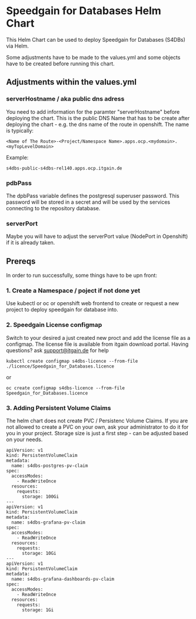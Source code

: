 # Speedgain for Databases Helm Chart
This Helm Chart can be used to deploy Speedgain for Databases (S4DBs) via Helm. 

Some adjustments have to be made to the values.yml and some objects have to be created before running this chart.

## Adjustments within the values.yml
### serverHostname / aka public dns adress
You need to add information for the paramter "serverHostname" before deploying the chart. This is the public DNS Name that has to be create after deploying the chart - e.g. the dns name of the route in openshift. The name is typically:
````
<Name of The Route>-<Project/Namespace Name>.apps.ocp.<mydomain>.<myTopLevelDomain>
````
Example:
````
s4dbs-public-s4dbs-rel140.apps.ocp.itgain.de
````

### pdbPass
The dpbPass variable defines the postgresql superuser password. This password will be stored in a secret and will be used by the services connecting to the repository database.

### serverPort
Maybe you will have to adjust the serverPort value (NodePort in Openshift) if it is already taken. 

## Prereqs
In order to run successfully, some things have to be upn front:

### 1. Create a Namespace / poject if not done yet

Use kubectl or oc or openshift web frontend to create or request a new project to deploy speedgain for database into.

### 2. Speedgain License configmap
Switch to your desired a just created new proct and add the license file as a configmap. The license file is available from itgain download portal. Having questions? ask support@itgain.de for help

```
kubectl create configmap s4dbs-licence --from-file ./licence/Speedgain_for_Databases.licence
```
or
````
oc create configmap s4dbs-licence --from-file Speedgain_for_Databases.licence
````

### 3. Adding Persistent Volume Claims
The helm chart does not create PVC / Persistenc Volume Claims. If you are not allowed to create a PVC on your own, ask your administrator to do it for you in your project. Storage size is just a first step - can be adjusted based on your needs.

````
apiVersion: v1
kind: PersistentVolumeClaim
metadata:
  name: s4dbs-postgres-pv-claim
spec:
  accessModes:
    - ReadWriteOnce
  resources:
    requests:
      storage: 100Gi
---
apiVersion: v1
kind: PersistentVolumeClaim
metadata:
  name: s4dbs-grafana-pv-claim
spec:
  accessModes:
    - ReadWriteOnce
  resources:
    requests:
      storage: 10Gi
---
apiVersion: v1
kind: PersistentVolumeClaim
metadata:
  name: s4dbs-grafana-dashboards-pv-claim
spec:
  accessModes:
    - ReadWriteOnce
  resources:
    requests:
      storage: 1Gi

````

